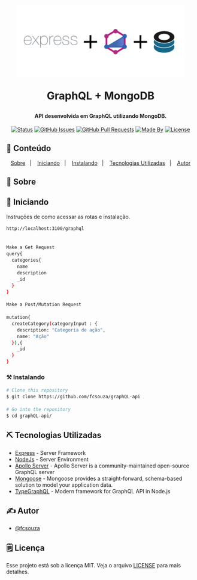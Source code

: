 <h1 align="center">
    <img alt="fabricio" title="#Fabricio" src=".github/logo.png" width="450px" />
    <p>GraphQL + MongoDB</p>
</h1>

<h4 align="center"> 
	API desenvolvida em GraphQL utilizando MongoDB.
</h4>

<div align="center">

[![Status](https://img.shields.io/badge/status-active-success.svg)]()
[![GitHub Issues](https://img.shields.io/github/languages/count/fcsouza/graphQL-api)]()
[![GitHub Pull Requests](https://img.shields.io/github/last-commit/fcsouza/graphQL-api)]()
[![Made By](https://img.shields.io/badge/Made%20By-Fabricio%20Cavalcante-brightgreen)]()
[![License](https://img.shields.io/badge/license-MIT-blue.svg)](/LICENSE)

</div>

## 📝 Conteúdo
<p align="center">
<a href="#fabricio">Sobre</a>&nbsp;&nbsp;&nbsp;|&nbsp;&nbsp;&nbsp;
<a href="#getting_started">Iniciando</a>&nbsp;&nbsp;&nbsp;|&nbsp;&nbsp;&nbsp;
<a href="#installing">Instalando</a>&nbsp;&nbsp;&nbsp;|&nbsp;&nbsp;&nbsp;
<a href="#built_using">Tecnologias Utilizadas</a>&nbsp;&nbsp;&nbsp;|&nbsp;&nbsp;&nbsp;
<a href="#authors">Autor</a>
</p>

## 🧐 Sobre <a name = "fabricio"></a>


## 🏁 Iniciando <a name = "getting_started"></a>
Instruções de como acessar as rotas e instalação.
```bash
http://localhost:3100/graphql


Make a Get Request
query{
  categories{
    name
    description
    _id
  }
}

Make a Post/Mutation Request

mutation{
  createCategory(categoryInput : {
    description: "Categoria de ação",
    name: "Ação"
  }),{
    _id
  }
}
```


### ⚒ Instalando <a name = "installing"></a>
```bash
# Clone this repository
$ git clone https://github.com/fcsouza/graphQL-api

# Go into the repository
$ cd graphQL-api/

```

## ⛏️ Tecnologias Utilizadas <a name = "built_using"></a>
- [Express](https://expressjs.com/) - Server Framework
- [NodeJs](https://nodejs.org/en/) - Server Environment
- [Apollo Server](https://nodejs.org/en/) - Apollo Server is a community-maintained open-source GraphQL server
- [Mongoose](https://nodejs.org/en/) - Mongoose provides a straight-forward, schema-based solution to model your application data. 
- [TypeGraphQL](https://nodejs.org/en/) - Modern framework for GraphQL API in Node.js

## ✍️ Autor <a name = "authors"></a>

- [@fcsouza](https://github.com/fcsouza)

## 🗒 Licença

Esse projeto está sob a licença MIT. Veja o arquivo [LICENSE](LICENSE.md) para mais detalhes.